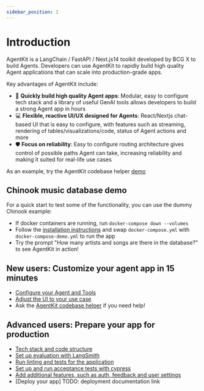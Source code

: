 ```yaml
---
sidebar_position: 1
---
```


# Introduction
AgentKit is a LangChain / FastAPI / Next.js14 toolkit developed by BCG X to build Agents. Developers can use AgentKit to rapidly build high quality Agent applications that can scale into production-grade apps.

Key advantages of AgentKit include:
- 🚀 **Quickly build high quality Agent apps**: Modular, easy to configure tech stack and a library of useful GenAI tools allows developers to build a strong Agent app in hours
- 💻 **Flexible, reactive UI/UX designed for Agents**: React/Nextjs chat-based UI that is easy to configure, with features such as streaming, rendering of tables/visualizations/code, status of Agent actions and more
- 🛡️ **Focus on reliability**: Easy to configure routing architecture gives control of possible paths Agent can take, increasing reliability and making it suited for real-life use cases

As an example, try the AgentKit codebase helper [demo](https://agentkit.infra.x.bcg.com/)
<!-- TODO: add video -->


## Chinook music database demo
For a quick start to test some of the functionality, you can use the dummy Chinook example:
- If docker containers are running, run `docker-compose down --volumes`
- Follow the [installation instructions](docs/setup/setup.md) and swap `docker-compose.yml` with `docker-compose-demo.yml` to run the app
- Try the prompt "How many artists and songs are there in the database?" to see AgentKit in action!

## New users: Customize your agent app in 15 minutes
- [Configure your Agent and Tools](docs/configuration/configure_agent_and_tools.md)
- [Adjust the UI to your use case](docs/configuration/configure_ui.md)
- Ask the [AgentKit codebase helper](https://agentkit.infra.x.bcg.com/) if you need help!

## Advanced users: Prepare your app for production
- [Tech stack and code structure](docs/advanced/overview_codebase.md)
- [Set up evaluation with LangSmith](docs/advanced/evaluation.md)
- [Run linting and tests for the application](docs/advanced/linting_and_tests.md)
- [Set up and run acceptance tests with cypress](docs/advanced/aat_guidelines.md)
- [Add additional features, such as auth, feedback and user settings](docs/advanced/optional_features.md)
- [Deploy your app] TODO: deployment documentation link
